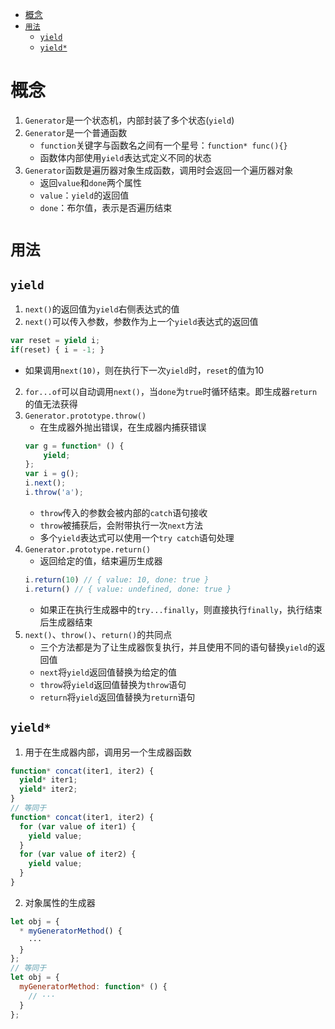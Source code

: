 - [概念](#概念)
- [`用法`](#用法)
  - [`yield`](#yield)
  - [`yield*`](#yield-1)
# 概念
1. `Generator`是一个状态机，内部封装了多个状态(`yield`)
2. `Generator`是一个普通函数
   * `function`关键字与函数名之间有一个星号：`function* func(){}`
   * 函数体内部使用`yield`表达式定义不同的状态
3. `Generator`函数是遍历器对象生成函数，调用时会返回一个遍历器对象
   * 返回`value`和`done`两个属性
   * `value`：`yield`的返回值
   * `done`：布尔值，表示是否遍历结束
# `用法`
## `yield`
1. `next()`的返回值为`yield`右侧表达式的值
2. `next()`可以传入参数，参数作为上一个`yield`表达式的返回值
```javascript
var reset = yield i;
if(reset) { i = -1; }
```
   * 如果调用`next(10)`，则在执行下一次`yield`时，`reset`的值为10
2. `for...of`可以自动调用`next()`，当`done`为`true`时循环结束。即生成器`return`的值无法获得
3. `Generator.prototype.throw()`
   * 在生成器外抛出错误，在生成器内捕获错误
    ```javascript
    var g = function* () {
        yield;
    };
    var i = g();
    i.next();
    i.throw('a');
    ```
   * `throw`传入的参数会被内部的`catch`语句接收
   * `throw`被捕获后，会附带执行一次`next`方法
   * 多个`yield`表达式可以使用一个`try catch`语句处理
4. `Generator.prototype.return()`
   * 返回给定的值，结束遍历生成器
    ```javascript
    i.return(10) // { value: 10, done: true }
    i.return() // { value: undefined, done: true }
    ```
   * 如果正在执行生成器中的`try...finally`，则直接执行`finally`，执行结束后生成器结束
5. `next()`、`throw()`、`return()`的共同点
   * 三个方法都是为了让生成器恢复执行，并且使用不同的语句替换`yield`的返回值
   * `next`将`yield`返回值替换为给定的值
   * `throw`将`yield`返回值替换为`throw`语句
   * `return`将`yield`返回值替换为`return`语句
## `yield*`
1. 用于在生成器内部，调用另一个生成器函数
```javascript
function* concat(iter1, iter2) {
  yield* iter1;
  yield* iter2;
}
// 等同于
function* concat(iter1, iter2) {
  for (var value of iter1) {
    yield value;
  }
  for (var value of iter2) {
    yield value;
  }
}
```
2. 对象属性的生成器
```javascript
let obj = {
  * myGeneratorMethod() {
    ···
  }
};
// 等同于
let obj = {
  myGeneratorMethod: function* () {
    // ···
  }
};
```